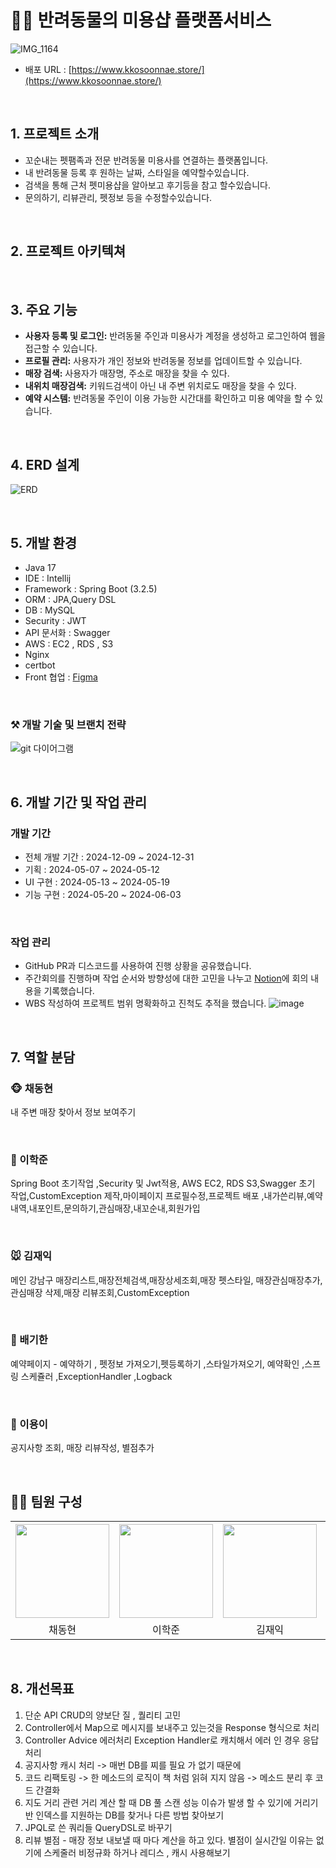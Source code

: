 # 🐶🐱 반려동물의 미용샵 플랫폼서비스 
![IMG_1164](https://github.com/super-coding-3/KkoSoonNae-BE/assets/162071460/0fb32551-01d4-48e8-ad9b-ed48dc8de8dc)
- 배포 URL : [https://www.kkosoonnae.store/](https://www.kkosoonnae.store/)

<br>

## 1. 프로젝트 소개
- 꼬순내는 펫팸족과 전문 반려동물 미용사를 연결하는 플랫폼입니다. 
- 내 반려동물 등록 후 원하는 날짜, 스타일을 예약할수있습니다.
- 검색을 통해 근처 펫미용샵을 알아보고 후기등을 참고 할수있습니다.
- 문의하기, 리뷰관리, 펫정보 등을 수정할수있습니다.

<br>
  
## 2. 프로젝트 아키텍쳐
  
<br>
  
## 3. 주요 기능
+ **사용자 등록 및 로그인:** 반려동물 주인과 미용사가 계정을 생성하고 로그인하여 웹을 접근할 수 있습니다.
+ **프로필 관리:** 사용자가 개인 정보와 반려동물 정보를 업데이트할 수 있습니다.
+ **매장 검색:** 사용자가 매장명, 주소로 매장을 찾을 수 있다.
+ **내위치 매장검색:** 키워드검색이 아닌 내 주변 위치로도 매장을 찾을 수 있다. 
+ **예약 시스템:** 반려동물 주인이 이용 가능한 시간대를 확인하고 미용 예약을 할 수 있습니다.

<br>
  
## 4. ERD 설계
![ERD](https://github.com/super-coding-3/KkoSoonNae-BE/assets/162071460/e79427f7-91c2-47e4-bd04-a141c4356ea6)

<br>

## 5. 개발 환경
+ Java 17
+ IDE : Intellij
+ Framework : Spring Boot (3.2.5)
+ ORM : JPA,Query DSL
+ DB : MySQL
+ Security : JWT
+ API 문서화 : Swagger
+ AWS : EC2 , RDS , S3
+ Nginx
+ certbot
+ Front 협업 : [Figma](https://www.figma.com/design/blBt17GB6m2L5OEHCmAMtP/%EA%BC%AC%EC%88%9C%EB%82%B4-UI?node-id=41-357&t=f6FakeOd9r1YTGTv-1)
<br>

### ⚒️ 개발 기술 및 브랜치 전략

![git  다이어그램](https://github.com/super-coding-3/KkoSoonNae-BE/assets/162071460/22d42a48-c6a8-48fc-ba63-f326cdb04da3)

<br>

## 6. 개발 기간 및 작업 관리

### 개발 기간

- 전체 개발 기간 : 2024-12-09 ~ 2024-12-31
- 기획 : 2024-05-07 ~ 2024-05-12
- UI 구현 : 2024-05-13 ~ 2024-05-19
- 기능 구현 : 2024-05-20 ~ 2024-06-03

<br>

### 작업 관리

- GitHub PR과 디스코드를 사용하여 진행 상황을 공유했습니다.
- 주간회의를 진행하며 작업 순서와 방향성에 대한 고민을 나누고 [Notion](https://www.notion.so/511920be91a34f8485c6c91f82d8fd19?pvs=4)에 회의 내용을 기록했습니다.
- WBS 작성하여 프로젝트 범위 명확화하고 진척도 추적을 했습니다.
![image](https://github.com/super-coding-3/KkoSoonNae-BE/assets/105399835/9444b61f-41c1-4c16-a1e8-c8d473fabfd4)

<br>

## 7. 역할 분담

### 🐵 채동현

내 주변 매장 찾아서 정보 보여주기 

<br>

### 🐶 이학준
Spring Boot 초기작업 ,Security 및 Jwt적용, AWS EC2, RDS S3,Swagger 초기 작업,CustomException 제작,마이페이지 프로필수정,프로젝트 배포 ,내가쓴리뷰,예약내역,내포인트,문의하기,관심매장,내꼬순내,회원가입

<br>

 
### 🐭 김재익
메인 강남구 매장리스트,매장전체검색,매장상세조회,매장 펫스타일, 매장관심매장추가,관심매장 삭제,매장 리뷰조회,CustomException

<br>

### 🐺 배기한 
예약페이지 - 예약하기 , 펫정보 가져오기,펫등록하기 ,스타일가져오기, 예약확인 ,스프링 스케쥴러 ,ExceptionHandler ,Logback

<br>

### 🐼 이용이
공지사항 조회, 매장 리뷰작성, 별점추가
  
<br>
  
## 👨‍💻 팀원 구성
<table align="center">
    <tr>
      <th><img src="https://avatars.githubusercontent.com/u/102035495?v=4" width=150></th>
      <th><img src="https://avatars.githubusercontent.com/u/105399835?v=4" width=150></th>
      <th><img src="https://avatars.githubusercontent.com/u/162071460?v=4" width=150></th>
      <th><img src="https://avatars.githubusercontent.com/u/157384713?v=4" width=150></th>
      <th><img src="https://avatars.githubusercontent.com/u/156290150?v=4" width=150></th>
     </tr>
       <tr>
       <td align="center">채동현</td>
       <td align="center">이학준</td>
       <td align="center">김재익</td>
       <td align="center">배기한</td>
       <td align="center">이용이</td>
       </tr>
</table>
  
<br>

## 8. 개선목표
1. 단순 API CRUD의 양보단 질 , 퀄리티 고민
2. Controller에서 Map으로 메시지를 보내주고 있는것을 Response 형식으로 처리
3. Controller Advice 에러처리 Exception Handler로 캐치해서 에러 인 경우 응답 처리
4. 공지사항 캐시 처리 -> 매번 DB를 찌를 필요 가 없기 때문에
5. 코드 리팩토링 -> 한 메소드의 로직이 책 처럼 읽혀 지지 않음 -> 메소드 분리 후 코드 간결화
6. 지도 거리 관련 거리 계산 할 때 DB 풀 스캔 성능 이슈가 발생 할 수 있기에 거리기반 인덱스를 지원하는 DB를 찾거나 다른 방법 찾아보기
7. JPQL로 쓴 쿼리들 QueryDSL로 바꾸기
8. 리뷰 별점 - 매장 정보 내보낼 때 마다 계산을 하고 있다. 별점이 실시간일 이유는 없기에 스케줄러 비정규화 하거나 레디스 , 캐시 사용해보기
